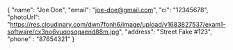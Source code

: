 {
  "name": "Joe Doe",
  "email": "joe-doe@gmail.com",
  "ci": "12345678",
  "photoUrl": "https://res.cloudinary.com/dwn7fonh6/image/upload/v1683827537/exam1-software/cx3no6vuqqsqqaend88m.jpg",
  "address": "Street Fake #123",
  "phone" : "87654321"
}